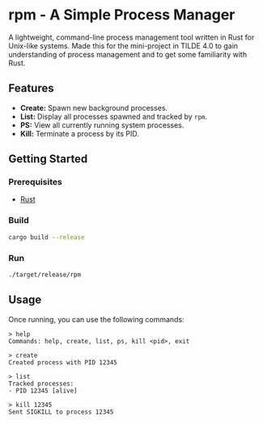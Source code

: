 # rpm - A Simple Process Manager

A lightweight, command-line process management tool written in Rust for Unix-like systems. Made this for the mini-project in TILDE 4.0 to gain understanding of process management and to get some familiarity with Rust.

  
## Features

- **Create:** Spawn new background processes.
- **List:** Display all processes spawned and tracked by `rpm`.
- **PS:** View all currently running system processes.
- **Kill:** Terminate a process by its PID.

## Getting Started

### Prerequisites

- [Rust](https://www.rust-lang.org/tools/install)

### Build

```sh
cargo build --release
```

### Run

```sh
./target/release/rpm
```

## Usage

Once running, you can use the following commands:

```
> help
Commands: help, create, list, ps, kill <pid>, exit

> create
Created process with PID 12345

> list
Tracked processes:
- PID 12345 [alive]

> kill 12345
Sent SIGKILL to process 12345
```
